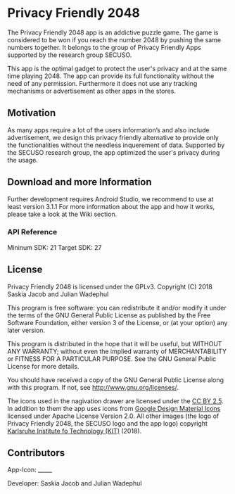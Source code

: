 # Privacy Friendly 2048

The Privacy Friendly 2048 app is an addictive puzzle game. The game is considered to be won if you reach the number 2048 by pushing the same numbers together. It belongs to the group of Privacy Friendly Apps supported by the research group SECUSO.

This app is the optimal gadget to protect the user's privacy and at the same time playing 2048. The app can provide its full functionality without the need of any permission. Furthermore it does not use any tracking mechanisms or advertisement as other apps in the stores. 


## Motivation

As many apps require a lot of the users information’s and also include advertisement, we design this privacy friendly alternative to provide only the functionalities without the needless inquerement of data. Supported by the SECUSO research group, the app optimized the user's privacy during the usage.

## Download and more Information

Further development requires Android Studio, we recommend to use at least version 3.1.1
For more information about the app and how it works, please take a look at the Wiki section.
 
### API Reference

Mininum SDK: 21
Target SDK: 27 

## License

Privacy Friendly 2048 is licensed under the GPLv3.
Copyright (C) 2018  Saskia Jacob and Julian Wadephul

This program is free software: you can redistribute it and/or modify
it under the terms of the GNU General Public License as published by
the Free Software Foundation, either version 3 of the License, or
(at your option) any later version.

This program is distributed in the hope that it will be useful,
but WITHOUT ANY WARRANTY; without even the implied warranty of
MERCHANTABILITY or FITNESS FOR A PARTICULAR PURPOSE.  See the
GNU General Public License for more details.

You should have received a copy of the GNU General Public License
along with this program. If not, see <http://www.gnu.org/licenses/>.

The icons used in the nagivation drawer are licensed under the [CC BY 2.5](http://creativecommons.org/licenses/by/2.5/). In addition to them the app uses icons from [Google Design Material Icons](https://design.google.com/icons/index.html) licensed under Apache License Version 2.0. All other images (the logo of Privacy Friendly 2048, the SECUSO logo and the app logo) copyright [Karlsruhe Institute fo Technology (KIT)](www.kit.edu) (2018).

## Contributors

App-Icon: _____

Developer: Saskia Jacob and Julian Wadephul





